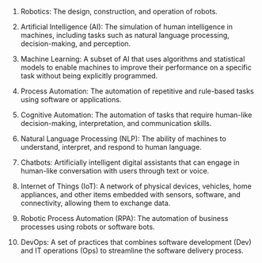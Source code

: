 1. Robotics: The design, construction, and operation of robots.

2. Artificial Intelligence (AI): The simulation of human intelligence in machines, including tasks such as natural language processing, decision-making, and perception.

3. Machine Learning: A subset of AI that uses algorithms and statistical models to enable machines to improve their performance on a specific task without being explicitly programmed.

4. Process Automation: The automation of repetitive and rule-based tasks using software or applications.

5. Cognitive Automation: The automation of tasks that require human-like decision-making, interpretation, and communication skills.

6. Natural Language Processing (NLP): The ability of machines to understand, interpret, and respond to human language.

7. Chatbots: Artificially intelligent digital assistants that can engage in human-like conversation with users through text or voice.

8. Internet of Things (IoT): A network of physical devices, vehicles, home appliances, and other items embedded with sensors, software, and connectivity, allowing them to exchange data.

9. Robotic Process Automation (RPA): The automation of business processes using robots or software bots.

10. DevOps: A set of practices that combines software development (Dev) and IT operations (Ops) to streamline the software delivery process.

